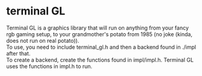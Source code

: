 # terminal GL
Terminal GL is a graphics library that will run on anything from your fancy rgb gaming setup, to your grandmother's potato from 1985 (no joke (kinda, does not run on real potato)).
<br>
To use, you need to include terminal_gl.h and then a backend found in ./impl after that.
<br>
To create a backend, create the functions found in impl/impl.h. Terminal GL uses the functions in impl.h to run.

